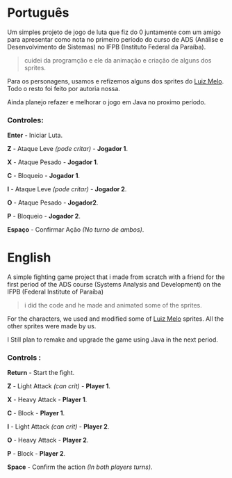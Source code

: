 # Português

Um simples projeto de jogo de luta que fiz do 0 juntamente com um amigo para apresentar como nota no primeiro período do curso de ADS (Análise e Desenvolvimento de Sistemas) no IFPB (Instituto Federal da Paraíba).
> cuidei da programção e ele da animação e criação de alguns dos sprites.

Para os personagens, usamos e refizemos alguns dos sprites do [Luiz Melo](https://luizmelo.itch.io).
Todo o resto foi feito por autoria nossa.

Ainda planejo refazer e melhorar o jogo em Java no proximo período.

### Controles:

**Enter** - Iniciar Luta.

**Z** - Ataque Leve *(pode critar)* - **Jogador 1**.

**X** - Ataque Pesado - **Jogador 1**.

**C** - Bloqueio - **Jogador 1**.

**I** - Ataque Leve *(pode critar)* - **Jogador 2**.

**O** - Ataque Pesado - **Jogador2**.

**P** - Bloqueio - **Jogador 2**.

**Espaço** - Confirmar Ação *(No turno de ambos)*.


# English

A simple fighting game project that i made from scratch with a friend
for the first period of the ADS course (Systems Analysis and Development) on the IFPB (Federal Institute of Paraíba)
> i did the code and he made and animated some of the sprites.

For the characters, we used and modified some of [Luiz Melo](https://luizmelo.itch.io) sprites.
All the other sprites were made by us.

I Still plan to remake and upgrade the game using Java in the next period.

### Controls :

**Return** - Start the fight.

**Z** - Light Attack *(can crit)* - **Player 1**.

**X** - Heavy Attack - **Player 1**.

**C** - Block - **Player 1**.

**I** - Light Attack *(can crit)* - **Player 2**.

**O** - Heavy Attack - **Player 2**.

**P** - Block - **Player 2**.

**Space** - Confirm the action *(In both players turns)*.
